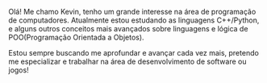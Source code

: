 Olá! Me chamo Kevin, tenho um grande interesse na área de programação de computadores.
Atualmente estou estudando as linguagens C++/Python, e alguns outros conceitos mais avançados sobre linguagens e lógica de POO(Programação Orientada a Objetos).

Estou sempre buscando me aprofundar e avançar cada vez mais, pretendo me especializar e trabalhar na área de desenvolvimento de software ou jogos!
